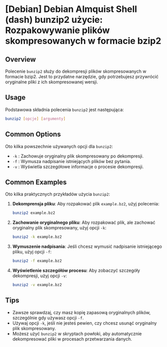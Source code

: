 # [Debian] Debian Almquist Shell (dash) bunzip2 użycie: Rozpakowywanie plików skompresowanych w formacie bzip2

## Overview
Polecenie `bunzip2` służy do dekompresji plików skompresowanych w formacie bzip2. Jest to przydatne narzędzie, gdy potrzebujesz przywrócić oryginalne pliki z ich skompresowanej wersji.

## Usage
Podstawowa składnia polecenia `bunzip2` jest następująca:

```bash
bunzip2 [opcje] [argumenty]
```

## Common Options
Oto kilka powszechnie używanych opcji dla `bunzip2`:

- `-k` : Zachowuje oryginalny plik skompresowany po dekompresji.
- `-f` : Wymusza nadpisanie istniejących plików bez pytania.
- `-v` : Wyświetla szczegółowe informacje o procesie dekompresji.

## Common Examples
Oto kilka praktycznych przykładów użycia `bunzip2`:

1. **Dekomprensja pliku**:
   Aby rozpakować plik `example.bz2`, użyj polecenia:
   ```bash
   bunzip2 example.bz2
   ```

2. **Zachowanie oryginalnego pliku**:
   Aby rozpakować plik, ale zachować oryginalny plik skompresowany, użyj opcji `-k`:
   ```bash
   bunzip2 -k example.bz2
   ```

3. **Wymuszenie nadpisania**:
   Jeśli chcesz wymusić nadpisanie istniejącego pliku, użyj opcji `-f`:
   ```bash
   bunzip2 -f example.bz2
   ```

4. **Wyświetlenie szczegółów procesu**:
   Aby zobaczyć szczegóły dekompresji, użyj opcji `-v`:
   ```bash
   bunzip2 -v example.bz2
   ```

## Tips
- Zawsze sprawdzaj, czy masz kopię zapasową oryginalnych plików, szczególnie gdy używasz opcji `-f`.
- Używaj opcji `-k`, jeśli nie jesteś pewien, czy chcesz usunąć oryginalny plik skompresowany.
- Możesz użyć `bunzip2` w skryptach powłoki, aby automatycznie dekompresować pliki w procesach przetwarzania danych.